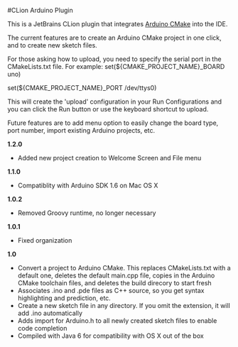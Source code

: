 #CLion Arduino Plugin

This is a JetBrains CLion plugin that integrates [Arduino CMake](https://github.com/queezythegreat/arduino-cmake) into the IDE.

The current features are to create an Arduino CMake project in one click, and to create new sketch files.

For those asking how to upload, you need to specify the serial port in the CMakeLists.txt file. For example:
set(${CMAKE_PROJECT_NAME}_BOARD uno)

set(${CMAKE_PROJECT_NAME}_PORT /dev/ttys0)

This will create the 'upload' configuration in your Run Configurations and you can click the Run button or use the keyboard shortcut to upload.

Future features are to add menu option to easily change the board type, port number, import existing Arduino projects, etc.

**1.2.0**

*   Added new project creation to Welcome Screen and File menu

**1.1.0**

*   Compatiblity with Arduino SDK 1.6 on Mac OS X

**1.0.2**

*   Removed Groovy runtime, no longer necessary

**1.0.1**

*   Fixed organization

**1.0**

*   Convert a project to Arduino CMake. This replaces CMakeLists.txt with a default one, deletes the default main.cpp file, copies in the Arduino CMake toolchain files, and deletes the build direcory to start fresh
*   Associates .ino and .pde files as C++ source, so you get syntax highlighting and prediction, etc.
*   Create a new sketch file in any directory. If you omit the extension, it will add .ino automatically
*   Adds import for Arduino.h to all newly created sketch files to enable code completion
*   Compiled with Java 6 for compatibility with OS X out of the box

